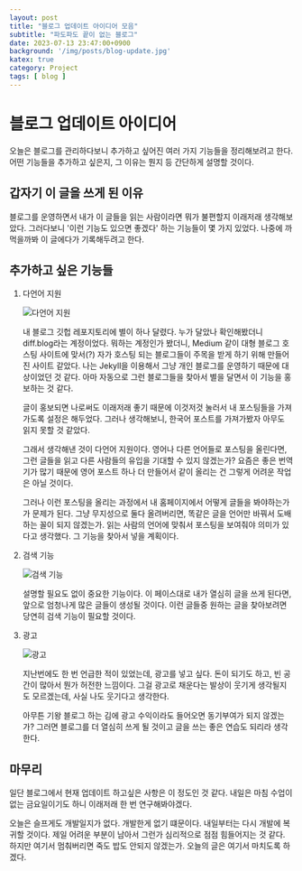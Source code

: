 ```yaml
---
layout: post
title: "블로그 업데이트 아이디어 모음"
subtitle: "파도파도 끝이 없는 블로그"
date: 2023-07-13 23:47:00+0900
background: '/img/posts/blog-update.jpg'
katex: true
category: Project
tags: [ blog ]
---
```


# 블로그 업데이트 아이디어

오늘은 블로그를 관리하다보니 추가하고 싶어진 여러 가지 기능들을 정리해보려고 한다. 어떤 기능들을 추가하고 싶은지, 그 이유는 뭔지 등 간단하게 설명할 것이다.

## 갑자기 이 글을 쓰게 된 이유

블로그를 운영하면서 내가 이 글들을 읽는 사람이라면 뭐가 불편할지 이래저래 생각해보았다. 그러다보니 '이런 기능도 있으면 좋겠다' 하는 기능들이 몇 가지 있었다. 나중에 까먹을까봐 이 글에다가 기록해두려고 한다.

## 추가하고 싶은 기능들

1. 다언어 지원

    ![다언어 지원](../img/posts/2023/July/13/multiple_languages.jpg)

    내 블로그 깃헙 레포지토리에 별이 하나 달렸다. 누가 달았나 확인해봤더니 diff.blog라는 계정이었다. 뭐하는 계정인가 봤더니, Medium 같이 대형 블로그 호스팅 사이트에 맞서(?) 자가 호스팅 되는 블로그들이 주목을 받게 하기 위해 만들어진 사이트 같았다. 나는 Jekyll을 이용해서 그냥 개인 블로그를 운영하기 때문에 대상이었던 것 같다. 아마 자동으로 그런 블로그들을 찾아서 별을 달면서 이 기능을 홍보하는 것 같다.

    글이 홍보되면 나로써도 이래저래 좋기 때문에 이것저것 눌러서 내 포스팅들을 가져가도록 설정은 해두었다. 그러나 생각해보니, 한국어 포스트를 가져가봤자 아무도 읽지 못할 것 같았다.

    그래서 생각해낸 것이 다언어 지원이다. 영어나 다른 언어들로 포스팅을 올린다면, 그런 글들을 읽고 다른 사람들의 유입을 기대할 수 있지 않겠는가? 요즘은 좋은 번역기가 많기 때문에 영어 포스트 하나 더 만들어서 같이 올리는 건 그렇게 어려운 작업은 아닐 것이다.

    그러나 이런 포스팅을 올리는 과정에서 내 홈페이지에서 어떻게 글들을 봐야하는가가 문제가 된다. 그냥 무지성으로 둘다 올려버리면, 똑같은 글을 언어만 바꿔서 도배하는 꼴이 되지 않겠는가. 읽는 사람의 언어에 맞춰서 포스팅을 보여줘야 의미가 있다고 생각했다. 그 기능을 찾아서 넣을 계획이다.

2. 검색 기능

    ![검색 기능](../img/posts/2023/July/13/search.png)

    설명할 필요도 없이 중요한 기능이다. 이 페이스대로 내가 열심히 글을 쓰게 된다면, 앞으로 엄청나게 많은 글들이 생성될 것이다. 이런 글들중 원하는 글을 찾아보려면 당연히 검색 기능이 필요할 것이다.

3. 광고

    ![광고](../img/posts/2023/July/13/ads.png)

    지난번에도 한 번 언급한 적이 있었는데, 광고를 넣고 싶다. 돈이 되기도 하고, 빈 공간이 많아서 뭔가 허전한 느낌이다. 그걸 광고로 채운다는 발상이 웃기게 생각될지도 모르겠는데, 사실 나도 웃기다고 생각한다.

    아무튼 기왕 블로그 하는 김에 광고 수익이라도 들어오면 동기부여가 되지 않겠는가? 그러면 블로그를 더 열심히 쓰게 될 것이고 글을 쓰는 좋은 연습도 되리라 생각한다.

## 마무리

일단 블로그에서 현재 업데이트 하고싶은 사항은 이 정도인 것 같다. 내일은 마침 수업이 없는 금요일이기도 하니 이래저래 한 번 연구해봐야겠다.

오늘은 슬프게도 개발일지가 없다. 개발한게 없기 떄문이다. 내일부터는 다시 개발에 복귀할 것이다. 제일 어려운 부분이 남아서 그런가 심리적으로 점점 힘들어지는 것 같다. 하지만 여기서 멈춰버리면 죽도 밥도 안되지 않겠는가. 오늘의 글은 여기서 마치도록 하겠다.